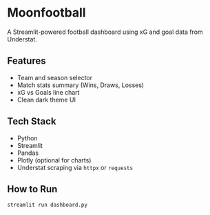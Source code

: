 # Moonfootball

A Streamlit-powered football dashboard using xG and goal data from Understat.

## Features

- Team and season selector
- Match stats summary (Wins, Draws, Losses)
- xG vs Goals line chart
- Clean dark theme UI

## Tech Stack

- Python
- Streamlit
- Pandas
- Plotly (optional for charts)
- Understat scraping via `httpx` or `requests`

## How to Run

```bash
streamlit run dashboard.py
